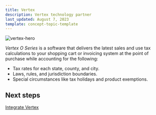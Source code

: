```yaml
---
title: Vertex
description: Vertex technology partner
last_updated: August 7, 2023
template: concept-topic-template
---
```


![vertex-hero](https://spryker.s3.eu-central-1.amazonaws.com/docs/pbc/all/tax-management/vertex/vertex.md/vertex-hero.png)

*Vertex O Series* is a software that delivers the latest sales and use tax calculations to your shopping cart or invoicing system at the point of purchase while accounting for the following:

* Tax rates for each state, county, and city.  
* Laws, rules, and jurisdiction boundaries.  
* Special circumstances like tax holidays and product exemptions.

## Next steps

[Integrate Vertex](/docs/pbc/all/tax-management/{{site.version}}/vertex/integrate-vertex.html)

